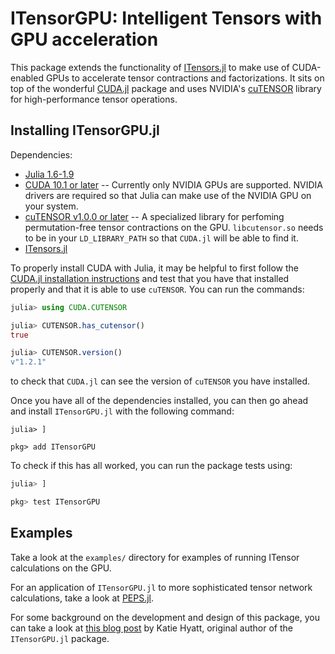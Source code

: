 # ITensorGPU: Intelligent Tensors with GPU acceleration

This package extends the functionality of [ITensors.jl](https://github.com/ITensor/ITensors.jl) to make use of CUDA-enabled GPUs to accelerate tensor contractions and factorizations. It sits on top of the wonderful [CUDA.jl](https://github.com/JuliaGPU/CUDA.jl) package and uses NVIDIA's [cuTENSOR](https://developer.nvidia.com/cutensor) library for high-performance tensor operations.

## Installing ITensorGPU.jl

Dependencies:
  - [Julia 1.6-1.9](https://julialang.org/downloads/)
  - [CUDA 10.1 or later](https://developer.nvidia.com/cuda-downloads) -- Currently only NVIDIA GPUs are supported. NVIDIA drivers are required so that Julia can make use of the NVIDIA GPU on your system.
  - [cuTENSOR v1.0.0 or later](https://developer.nvidia.com/cutensor) -- A specialized library for perfoming permutation-free tensor contractions on the GPU. `libcutensor.so` needs to be in your `LD_LIBRARY_PATH` so that `CUDA.jl` will be able to find it.
  - [ITensors.jl](https://itensor.github.io/ITensors.jl/stable/#Installation-1)

To properly install CUDA with Julia, it may be helpful to first follow the [CUDA.jl installation instructions](https://juliagpu.github.io/CUDA.jl/stable/installation/overview/) and test that you have that installed properly and that it is able to use `cuTENSOR`. You can run the commands:
```julia
julia> using CUDA.CUTENSOR

julia> CUTENSOR.has_cutensor()
true

julia> CUTENSOR.version()
v"1.2.1"
```
to check that `CUDA.jl` can see the version of `cuTENSOR` you have installed.

Once you have all of the dependencies installed, you can then go ahead and install `ITensorGPU.jl` with the following command:
```
julia> ]

pkg> add ITensorGPU
```

To check if this has all worked, you can run the package tests using:
```julia
julia> ]

pkg> test ITensorGPU
```

## Examples

Take a look at the `examples/` directory for examples of running ITensor calculations on the GPU.

For an application of `ITensorGPU.jl` to more sophisticated tensor network calculations, take a look at [PEPS.jl](https://github.com/ITensor/PEPS.jl).

For some background on the development and design of this package, you can take a look at [this blog post](https://kshyatt.github.io/post/itensorsgpu/) by Katie Hyatt, original author of the `ITensorGPU.jl` package.


